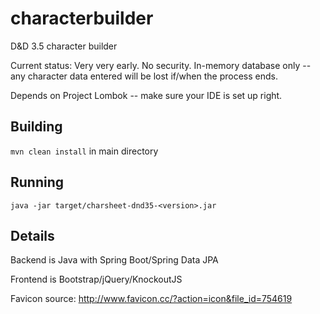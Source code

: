 # characterbuilder
D&amp;D 3.5 character builder

Current status: Very very early. No security. In-memory database only -- any character data entered will be lost if/when the process ends.

Depends on Project Lombok -- make sure your IDE is set up right.

## Building
`mvn clean install` in main directory

## Running
`java -jar target/charsheet-dnd35-<version>.jar`

## Details

Backend is Java with Spring Boot/Spring Data JPA

Frontend is Bootstrap/jQuery/KnockoutJS

Favicon source: http://www.favicon.cc/?action=icon&file_id=754619
